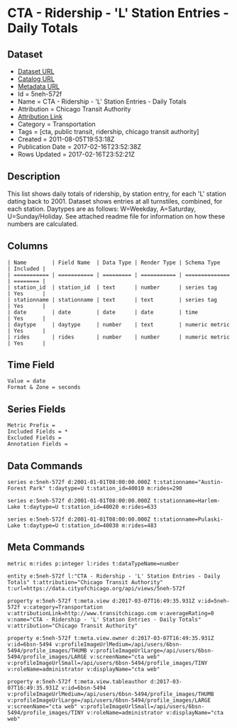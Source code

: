 # CTA - Ridership - 'L' Station Entries - Daily Totals

## Dataset

* [Dataset URL](https://data.cityofchicago.org/api/views/5neh-572f/rows.json?max_rows=100)
* [Catalog URL](https://catalog.data.gov/dataset/cta-ridership-l-station-entries-daily-totals-b84e1)
* [Metadata URL](https://data.cityofchicago.org/api/views/5neh-572f)
* Id = 5neh-572f
* Name = CTA - Ridership - 'L' Station Entries - Daily Totals
* Attribution = Chicago Transit Authority
* [Attribution Link](http://www.transitchicago.com)
* Category = Transportation
* Tags = [cta, public transit, ridership, chicago transit authority]
* Created = 2011-08-05T19:53:18Z
* Publication Date = 2017-02-16T23:52:38Z
* Rows Updated = 2017-02-16T23:52:21Z

## Description

This list shows daily totals of ridership, by station entry, for each 'L' station dating back to 2001. Dataset shows entries at all turnstiles, combined, for each station. Daytypes are as follows: W=Weekday, A=Saturday, U=Sunday/Holiday. See attached readme file for information on how these numbers are calculated.

## Columns

```ls
| Name        | Field Name  | Data Type | Render Type | Schema Type    | Included | 
| =========== | =========== | ========= | =========== | ============== | ======== | 
| station_id  | station_id  | text      | number      | series tag     | Yes      | 
| stationname | stationname | text      | text        | series tag     | Yes      | 
| date        | date        | date      | date        | time           | Yes      | 
| daytype     | daytype     | number    | text        | numeric metric | Yes      | 
| rides       | rides       | number    | number      | numeric metric | Yes      | 
```

## Time Field

```ls
Value = date
Format & Zone = seconds
```

## Series Fields

```ls
Metric Prefix = 
Included Fields = *
Excluded Fields = 
Annotation Fields = 
```

## Data Commands

```ls
series e:5neh-572f d:2001-01-01T08:00:00.000Z t:stationname="Austin-Forest Park" t:daytype=U t:station_id=40010 m:rides=290

series e:5neh-572f d:2001-01-01T08:00:00.000Z t:stationname=Harlem-Lake t:daytype=U t:station_id=40020 m:rides=633

series e:5neh-572f d:2001-01-01T08:00:00.000Z t:stationname=Pulaski-Lake t:daytype=U t:station_id=40030 m:rides=483
```

## Meta Commands

```ls
metric m:rides p:integer l:rides t:dataTypeName=number

entity e:5neh-572f l:"CTA - Ridership - 'L' Station Entries - Daily Totals" t:attribution="Chicago Transit Authority" t:url=https://data.cityofchicago.org/api/views/5neh-572f

property e:5neh-572f t:meta.view d:2017-03-07T16:49:35.931Z v:id=5neh-572f v:category=Transportation v:attributionLink=http://www.transitchicago.com v:averageRating=0 v:name="CTA - Ridership - 'L' Station Entries - Daily Totals" v:attribution="Chicago Transit Authority"

property e:5neh-572f t:meta.view.owner d:2017-03-07T16:49:35.931Z v:id=6bsn-5494 v:profileImageUrlMedium=/api/users/6bsn-5494/profile_images/THUMB v:profileImageUrlLarge=/api/users/6bsn-5494/profile_images/LARGE v:screenName="cta web" v:profileImageUrlSmall=/api/users/6bsn-5494/profile_images/TINY v:roleName=administrator v:displayName="cta web"

property e:5neh-572f t:meta.view.tableauthor d:2017-03-07T16:49:35.931Z v:id=6bsn-5494 v:profileImageUrlMedium=/api/users/6bsn-5494/profile_images/THUMB v:profileImageUrlLarge=/api/users/6bsn-5494/profile_images/LARGE v:screenName="cta web" v:profileImageUrlSmall=/api/users/6bsn-5494/profile_images/TINY v:roleName=administrator v:displayName="cta web"
```